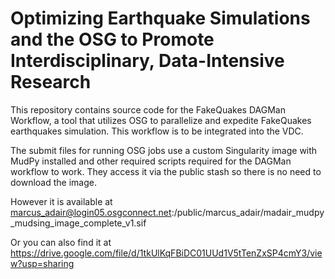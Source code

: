 # Optimizing Earthquake Simulations and the OSG to Promote Interdisciplinary, Data-Intensive Research

This repository contains source code for the FakeQuakes DAGMan Workflow, a tool that utilizes OSG to parallelize and expedite FakeQuakes earthquakes simulation. This workflow is to be integrated into the VDC.

The submit files for running OSG jobs use a custom Singularity image with MudPy installed and other required scripts required for the DAGMan workflow to work.
They access it via the public stash so there is no need to download the image.

However it is available at marcus_adair@login05.osgconnect.net:/public/marcus_adair/madair_mudpy_mudsing_image_complete_v1.sif

Or you can also find it at https://drive.google.com/file/d/1tkUlKqFBiDC01UUd1V5tTenZxSP4cmY3/view?usp=sharing
